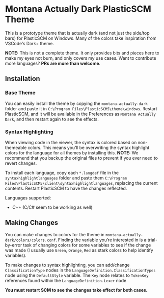 # Montana Actually Dark PlasticSCM Theme

This is a prototype theme that is actually dark (and not just the side/top bars) for PlasticSCM on Windows. Many of the colors take inspiration from VSCode's Dark+ theme.

**NOTE:** This is not a complete theme. It only provides bits and pieces here to make my eyes not burn, and only covers my use cases. Want to contribute more languages? **PRs are more than welcome.**

## Installation

### Base Theme

You can easily install the theme by copying the `montana-actually-dark` folder and paste it in `C:\Program Files\PlasticSCM5\theme\windows`. Restart PlasticSCM, and it will be available in the Preferences as `Montana Actually Dark`, and then restart again to see the effects.

### Syntax Highlighting

When viewing code in the viewer, the syntax is colored based on non-themeable colors. This means you'll be overwriting the syntax highlight colors for the language for all themes by installing this. **NOTE:** We recommend that you backup the original files to prevent if you ever need to revert changes.

To install each language, copy each `*.langdef` file in the `syntaxhighlightlanguages` folder and paste them `C:\Program Files\PlasticSCM5\client\syntaxhighlightlanguages`, replacing the current contents. Restart PlasticSCM to have the changes reflected.

Languages supported:
- C++ (C/C# seem to be working as well)

## Making Changes

You can make changes to colors for the theme in `montana-actually-dark/colors/colors.conf`. Finding the variable you're interested in is a trial-by-error task of changing colors for some variables to see if the change was made (I usually use `Green`, `Orange`, `Red` as stark colors to help identify variables).

To make changes to syntax highlighting, you can add/change `ClassificationType` nodes in the `LanguageDefinition.ClassificationTypes` node using the `DefaultStyle` variable. The `Key` node relates to `TokenKey` references found within the `LanguageDefinition.Lexer` node.

**You must restart SCM to see the changes take effect for both cases.**

